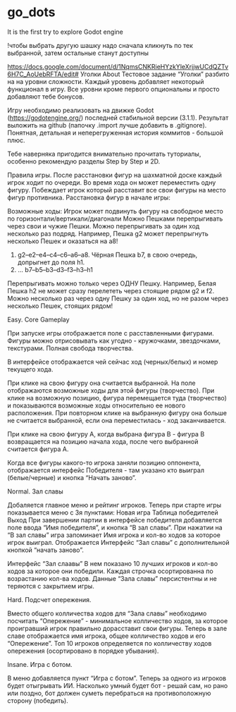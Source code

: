 # go_dots
It is the first try to explore Godot engine

!чтобы выбрать другую шашку надо сначала кликнуть по тек выбранной, затем остальные станут доступны






https://docs.google.com/document/d/1NqmsCNKRieHYzkYleXrjjwUCdQZTv6H7C_AoUebRFTA/edit#
Уголки
About
Тестовое задание “Уголки” разбито на на уровни сложности. Каждый уровень добавляет некоторый функционал в игру. Все уровни кроме первого опциональны и просто добавляют тебе бонусов.

Игру необходимо реализовать на движке Godot (https://godotengine.org/) последней стабильной версии (3.1.1). Результат выложить на github (папочку .import лучше добавить в .gitignore). Понятная, детальная и неперегруженная история коммитов - большой плюс.

Тебе наверняка пригодится внимательно прочитать туториалы, особенно рекомендую разделы Step by Step и 2D.

Правила игры.
После расстановки фигур на шахматной доске каждый игрок ходит по очереди. Во время хода он может переместить одну фигуру. Побеждает игрок который расставит все свои фигуры на место фигур противника.
Расстановка фигур в начале игры:

Возможные ходы:
Игрок может подвинуть фигуру на свободное место по горизонтали/вертикали/диагонали
Можно Пешками перепрыгивать через свои и чужие Пешки. Можно перепрыгивать за один ход несколько раз подряд.
Например, Пешка g2 может перепрыгнуть несколько Пешек и оказаться на а8!
1. g2–e2–е4–с4–с6–а6–а8.
Чёрная Пешка b7, в свою очередь, допрыгнет до поля h1.
1. ... b7–b5–b3–d3–f3–h3–h1

Перепрыгивать можно только через ОДНУ Пешку. Например, Белая Пешка h2 не может сразу перелететь через cтоящие рядом g2 и f2. Можно несколько раз через одну Пешку за один ход, но не разом через несколько Пешек, стоящих рядом!

Easy. Core Gameplay

При запуске игры отображается поле с расставленными фигурами. Фигуры можно отрисовывать как угодно - кружочками, звездочками, текстурами. Полная свобода творчества.

В интерфейсе отображается чей сейчас ход (черных/белых) и номер текущего хода.

При клике на свою фигуру она считается выбранной. На поле отображаются возможные ходы для этой фигуры (творчество). При клике на возможную позицию, фигура перемещается туда (творчество) и показываются возможные ходы относительно ее нового расположения. При повторном клике на выбранную фигуру она больше не считается выбранной, если она переместилась - ход заканчивается.

При клике на свою фигуру A, когда выбрана фигура B - фигура B возвращается на позицию начала хода, после чего выбранной считается фигура A.

Когда все фигуры какого-то игрока заняли позицию оппонента, отображается интерфейс Победителя - там указано кто выиграл (белые/черные) и кнопка “Начать заново”.

Normal. Зал славы

Добаляется главное меню и рейтинг игроков. Теперь при старте игры показывается меню с 3я пунктами:
Новая игра
Таблица победителей
Выход
При завершении партии в интерфейсе победителя добавляется поле ввода “Имя победителя”, и кнопка “В зал славы”.
При нажатии на “В зал славы” игра запоминает Имя игрока и кол-во ходов за которое игрок выиграл. Отображается Интерфейс “Зал славы” с дополнительной кнопкой “начать заново”.

Интерфейс “Зал слаавы”
В нем показано 10 лучших игроков и кол-во ходов за которое они победили. Каждая строчка осортированна по возрастанию кол-ва ходов. Данные “Зала славы” персистентны и не теряются с закрытием игры.

Hard. Подсчет опережения.

Вместо общего колличества ходов для “Зала славы” необходимо посчитать “Опережение” - минимальное колличество ходов, за которое проигравший игрок правильно дорасставит свои фигуры. Теперь в зале славе отображается имя игрока, общее колличество ходов и его “Опережение”. Топ 10 игроков определяется по колличеству ходов опережения (осортировано в порядке убывания).

Insane. Игра с ботом.

В меню добавляется пункт “Игра с ботом”. Теперь за одного из игроков будет отыгрывать ИИ. Насколько умный будет бот - решай сам, но рано или поздно, бот должен суметь перебраться на противоположную сторону (победить).


